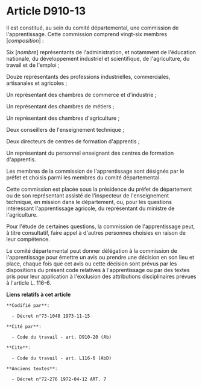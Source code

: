 # Article D910-13

Il est constitué, au sein du comité départemental, une commission de l'apprentissage. Cette commission comprend vingt-six
membres [*composition*] :

Six [*nombre*] représentants de l'administration, et notamment de l'éducation nationale, du développement industriel et
scientifique, de l'agriculture, du travail et de l'emploi ;

Douze représentants des professions industrielles, commerciales, artisanales et agricoles ;

Un représentant des chambres de commerce et d'industrie ;

Un représentant des chambres de métiers ;

Un représentant des chambres d'agriculture ;

Deux conseillers de l'enseignement technique ;

Deux directeurs de centres de formation d'apprentis ;

Un représentant du personnel enseignant des centres de formation d'apprentis.

Les membres de la commission de l'apprentissage sont désignés par le préfet et choisis parmi les membres du comité
départemental.

Cette commission est placée sous la présidence du préfet de département ou de son représentant assisté de l'inspecteur de
l'enseignement technique, en mission dans le département, ou, pour les questions intéressant l'apprentissage agricole, du
représentant du ministre de l'agriculture.

Pour l'étude de certaines questions, la commission de l'apprentissage peut, à titre consultatif, faire appel à d'autres
personnes choisies en raison de leur compétence.

Le comité départemental peut donner délégation à la commission de l'apprentissage pour émettre un avis ou prendre une
décision en son lieu et place, chaque fois que cet avis ou cette décision sont prévus par les dispositions du présent code
relatives à l'apprentissage ou par des textes pris pour leur application à l'exclusion des attributions disciplinaires
prévues à l'article L. 116-6.

**Liens relatifs à cet article**

	**Codifié par**:

	  - Décret n°73-1048 1973-11-15

	**Cité par**:

	  - Code du travail - art. D910-20 (Ab)

	**Cite**:

	  - Code du travail - art. L116-6 (AbD)

	**Anciens textes**:

	  - Décret n°72-276 1972-04-12 ART. 7
